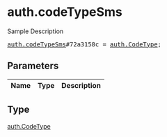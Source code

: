 # auth.codeTypeSms

Sample Description

<pre>
<a href="../constructor/auth.codeTypeSms.md">auth.codeTypeSms</a>#72a3158c = <a href="../type/auth.CodeType.md">auth.CodeType</a>;
</pre>

## Parameters

| Name | Type | Description |
|------|:----:|-------------|

## Type

[auth.CodeType](../type/auth.CodeType.md)
